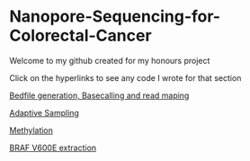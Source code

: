 # Nanopore-Sequencing-for-Colorectal-Cancer

Welcome to my github created for my honours project

Click on the hyperlinks to see any code I wrote for that section

[Bedfile generation, Basecalling and read maping](https://github.com/hansa436/Nanopore-Sequencing-for-Colorectal-Cancer/commit/038b77d9a5ba6c2b4c31a69097415a3e00c70b1c)

[Adaptive Sampling](https://github.com/hansa436/Nanopore-Sequencing-for-Colorectal-Cancer/blob/main/Adaptive_sampling.md) 

[Methylation](https://github.com/hansa436/Nanopore-Sequencing-for-Colorectal-Cancer/blob/main/Methylation.md)

[BRAF V600E extraction](https://github.com/hansa436/Nanopore-Sequencing-for-Colorectal-Cancer/blob/main/BRAF_V600E.md)

